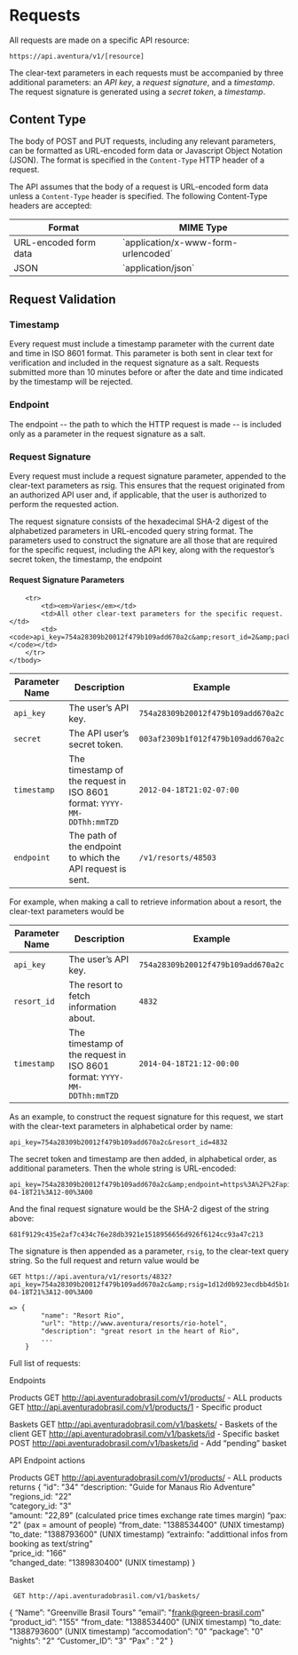 # Requests

All requests are made on a specific API resource:

    https://api.aventura/v1/[resource]

The clear-text parameters in each requests must be accompanied by three
additional parameters: an _API key_, a _request signature_, and a _timestamp_.
The request signature is generated using a _secret token_, a _timestamp_.

## Content Type

The body of POST and PUT requests, including any relevant parameters, can be
formatted as URL-encoded form data or Javascript Object Notation (JSON). The
format is specified in the `Content-Type` HTTP header of a request.

The API assumes that the body of a request is URL-encoded form data unless a
`Content-Type` header is specified. The following Content-Type headers are
accepted:

<table>
    <thead>
        <th>Format</th>
        <th>MIME Type</th>
    </thead>
    <tbody>
        <tr>
            <td>URL-encoded form data</td>
            <td>`application/x-www-form-urlencoded`</td>
        </tr>
        <tr>
            <td>JSON</td>
            <td>`application/json`</td>
        </tr>
    </tbody>
</table>

## Request Validation

### Timestamp

Every request must include a timestamp parameter with the current date and time
in ISO 8601 format. This parameter is both sent in clear text for verification
and included in the request signature as a salt. Requests submitted more than 10
minutes before or after the date and time indicated by the timestamp will be
rejected.

### Endpoint

The endpoint -- the path to which the HTTP request is made -- is included only
as a parameter in the request signature as a salt.

### Request Signature

Every request must include a request signature parameter, appended to the
clear-text parameters as rsig. This ensures that the request originated from an
authorized API user and, if applicable, that the user is authorized to perform
the requested action.

The request signature consists of the hexadecimal SHA-2 digest of the
alphabetized parameters in URL-encoded query string format. The parameters used
to construct the signature are all those that are required for the specific
request, including the API key, along with the requestor’s secret token, the
timestamp, the endpoint

#### Request Signature Parameters
<table>
    <thead>
        <th>Parameter Name</th>
        <th>Description</th>
        <th>Example</th>
    </thead>
    <tbody>
        <tr>
            <td><code>api_key</code></td>
            <td>The user’s API key.</td>
            <td><code>754a28309b20012f479b109add670a2c</code></td>
        </tr>
        <tr>
            <td><code>secret</code></td>
            <td>The API user’s secret token.</td>
            <td><code>003af2309b1f012f479b109add670a2c</code></td>
        </tr>
        <tr>
            <td><code>timestamp</code></td>
            <td>
                The timestamp of the request in ISO 8601 format:
                <code>YYYY-MM-DDThh:mmTZD</code>
            </td>
            <td><code>2012-04-18T21:02-07:00</code></td>
        </tr>
        <tr>
            <td><code>endpoint</code></td>
            <td>The path of the endpoint to which the API request is sent.</td>
            <td><code>/v1/resorts/48503</code></td>
        </tr>

        <tr>
            <td><em>Varies</em></td>
            <td>All other clear-text parameters for the specific request.</td>
            <td><code>api_key=754a28309b20012f479b109add670a2c&amp;resort_id=2&amp;package_id=10&amp;</code></td>
        </tr>
    </tbody>
</table>

For example, when making a call to retrieve information about a resort, the clear-text parameters would be

<table>
    <thead>
        <th>Parameter Name</th>
        <th>Description</th>
        <th>Example</th>
    </thead>
    <tbody>
        <tr>
            <td><code>api_key</code></td>
            <td>The user’s API key.</td>
            <td><code>754a28309b20012f479b109add670a2c</code></td>
        </tr>
        <tr>
            <td><code>resort_id</code></td>
            <td>The resort to fetch information about.</td>
            <td><code>4832</code></td>
        </tr>
        <tr>
            <td><code>timestamp</code></td>
            <td>The timestamp of the request in ISO 8601 format: <code>YYYY-MM-DDThh:mmTZD</code></td>
            <td><code>2014-04-18T21:12-00:00</code></td>
        </tr>
    </tbody>
</table>


As an example, to construct the request signature for this request, we start with the clear-text parameters in alphabetical order by name:

    api_key=754a28309b20012f479b109add670a2c&resort_id=4832

The secret token and timestamp are then added, in alphabetical order, as additional parameters. Then the whole string is URL-encoded:

    api_key=754a28309b20012f479b109add670a2c&amp;endpoint=https%3A%2F%2Fapi.aventura%2Fv1%2Fresorts%2F48503&amp;resort_id=4832&amp;secret=003af2309b1f012f479b109add670a2c&amp;timestamp=2014-04-18T21%3A12-00%3A00

And the final request signature would be the SHA-2 digest of the string above:

    681f9129c435e2af7c434c76e28db3921e1518956656d926f6124cc93a47c213

The signature is then appended as a parameter, `rsig`, to the clear-text query string. So the full request and return value would be

    GET https://api.aventura/v1/resorts/4832?api_key=754a28309b20012f479b109add670a2c&amp;rsig=1d12d0b923ecdbb4d5b1df8c7f2f1b3c2270bc6e538bbf5d32611d3429c1b310&amp;timestamp=2014-04-18T21%3A12-00%3A00

    => {
            "name": "Resort Rio",
            "url": "http://www.aventura/resorts/rio-hotel",
            "description": "great resort in the heart of Rio",
            ...
        }

Full list of requests:

Endpoints

Products
    GET http://api.aventuradobrasil.com/v1/products/   - ALL products
    GET http://api.aventuradobrasil.com/v1/products/1 - Specific product

Baskets
     GET http://api.aventuradobrasil.com/v1/baskets/ - Baskets of the client
    GET http://api.aventuradobrasil.com/v1/baskets/id - Specific basket
    POST http://api.aventuradobrasil.com/v1/baskets/id - Add “pending” basket 

API Endpoint actions

Products
    GET http://api.aventuradobrasil.com/v1/products/   - ALL products
returns
{ 
 “id": "34" 
 “description: "Guide for Manaus Rio Adventure"   
 “regions_id: "22"   
 “category_id: "3"  
 “amount: "22,89"  (calculated price times exchange rate times margin)
 “pax: "2"  (pax = amount of people)
 “from_date: "1388534400"  (UNIX timestamp)
 “to_date: "1388793600"  (UNIX timestamp)
 “extrainfo: "addittional infos from booking as text/string"  
 “price_id: "166"   
 “changed_date: "1389830400"  (UNIX timestamp)
}  

Basket 

     GET http://api.aventuradobrasil.com/v1/baskets/

 {
     “Name”: "Greenville Brasil Tours"
     “email”: "frank@green-brasil.com"
     “product_id”: "155"
     “from_date: "1388534400"  (UNIX timestamp)
     “to_date: "1388793600"  (UNIX timestamp) 
     “accomodation”: "0" 
     “package”: "0" 
     “nights”: "2" 
     “Customer_ID”: "3" 
     “Pax” : "2"
}




